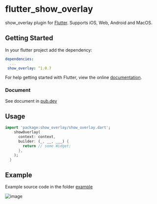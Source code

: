 # flutter_show_overlay

show_overlay plugin for [Flutter](https://flutter.io).
Supports iOS, Web, Android and MacOS.

## Getting Started

In your flutter project add the dependency:

```yml
dependencies:
  ...
 show_overlay: ^1.0.7
```

For help getting started with Flutter, view the online [documentation](https://flutter.io/).

### Document

See document in [pub.dev](https://pub.dev/documentation/show_overlay/latest/show_overlay/showOverlay.html)

## Usage

```dart
import 'package:show_overlay/show_overlay.dart';
    showOverlay(
      context: context,
      builder: (_, __, ___) {
        return // some Widget;
      },
    );
  }
```

## Example

Example source code in the folder [example](https://github.com/yinxulai/flutter_show_overlay/tree/master/example)

![image](https://github.com/yinxulai/flutter_show_overlay/blob/master/example/snapshot.gif)
